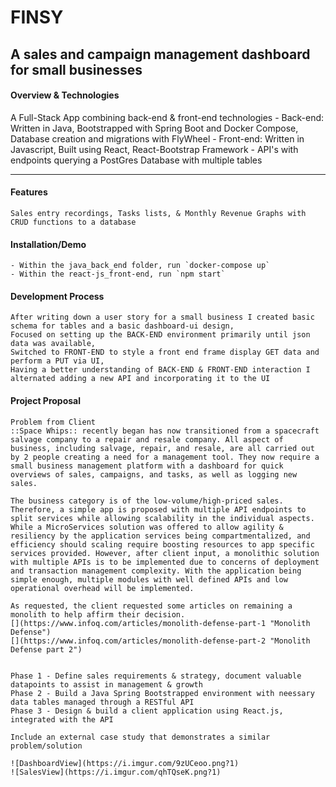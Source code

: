 # FINSY 
## A sales and campaign management dashboard for small businesses

#### Overview & Technologies

A Full-Stack App combining back-end & front-end technologies
    - Back-end: Written in Java, Bootstrapped with Spring Boot and Docker Compose, Database creation and migrations with FlyWheel
    - Front-end: Written in Javascript, Built using React, React-Bootstrap Framework
    - API's with endpoints querying a PostGres Database with multiple tables

---

#### Features

    Sales entry recordings, Tasks lists, & Monthly Revenue Graphs with CRUD functions to a database

#### Installation/Demo
    - Within the java_back_end folder, run `docker-compose up`
    - Within the react-js_front-end, run `npm start`
    
#### Development Process
    After writing down a user story for a small business I created basic schema for tables and a basic dashboard-ui design, 
    Focused on setting up the BACK-END environment primarily until json data was available,
    Switched to FRONT-END to style a front end frame display GET data and perform a PUT via UI,
    Having a better understanding of BACK-END & FRONT-END interaction I alternated adding a new API and incorporating it to the UI
    
    

#### Project Proposal
    Problem from Client
    ::Space Whips:: recently began has now transitioned from a spacecraft salvage company to a repair and resale company. All aspect of business, including salvage, repair, and resale, are all carried out by 2 people creating a need for a management tool. They now require a small business management platform with a dashboard for quick overviews of sales, campaigns, and tasks, as well as logging new sales.

    The business category is of the low-volume/high-priced sales. Therefore, a simple app is proposed with multiple API endpoints to split services while allowing scalability in the individual aspects. While a MicroServices solution was offered to allow agility & resiliency by the application services being compartmentalized, and efficiency should scaling require boosting resources to app specific services provided. However, after client input, a monolithic solution with multiple APIs is to be implemented due to concerns of deployment and transaction management complexity. With the application being simple enough, multiple modules with well defined APIs and low operational overhead will be implemented.

    As requested, the client requested some articles on remaining a monolith to help affirm their decision.
    [](https://www.infoq.com/articles/monolith-defense-part-1 "Monolith Defense")
    [](https://www.infoq.com/articles/monolith-defense-part-2 "Monolith Defense part 2")


    Phase 1 - Define sales requirements & strategy, document valuable datapoints to assist in management & growth
    Phase 2 - Build a Java Spring Bootstrapped environment with neessary data tables managed through a RESTful API
    Phase 3 - Design & build a client application using React.js, integrated with the API

    Include an external case study that demonstrates a similar problem/solution

    ![DashboardView](https://i.imgur.com/9zUCeoo.png?1)
    ![SalesView](https://i.imgur.com/qhTQseK.png?1)
